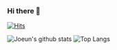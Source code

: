 ### Hi there 👋
[![Hits](https://hits.seeyoufarm.com/api/count/incr/badge.svg?url=https%3A%2F%2Fgithub.com%2Fhajoeun)](https://github.com/hajoeun)


![Joeun's github stats](https://github-readme-stats.vercel.app/api?username=hajoeun&count_private=true&show_icons=true&hide=contribs)
![Top Langs](https://github-readme-stats.vercel.app/api/top-langs/?username=hajoeun&layout=compact)
